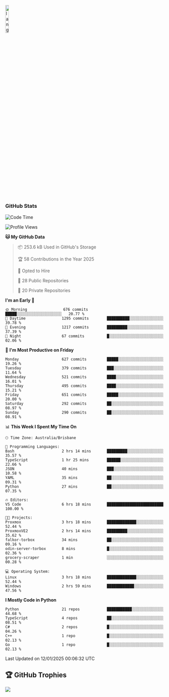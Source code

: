 <p align="left"><img width=15%" src="https://github.com/alansmathew/alansmathew/raw/master/lang.gif" alt="lang image here" /></p>

# <h3 align="left">GitHub Stats</h3>

<!--START_SECTION:waka-->
![Code Time](http://img.shields.io/badge/Code%20Time-552%20hrs%2019%20mins-blue)

![Profile Views](http://img.shields.io/badge/Profile%20Views-19-blue)

**🐱 My GitHub Data** 

> 📦 253.6 kB Used in GitHub's Storage 
 > 
> 🏆 58 Contributions in the Year 2025
 > 
> 💼 Opted to Hire
 > 
> 📜 28 Public Repositories 
 > 
> 🔑 20 Private Repositories 
 > 
**I'm an Early 🐤** 

```text
🌞 Morning                676 commits         █████░░░░░░░░░░░░░░░░░░░░   20.77 % 
🌆 Daytime                1295 commits        ██████████░░░░░░░░░░░░░░░   39.78 % 
🌃 Evening                1217 commits        █████████░░░░░░░░░░░░░░░░   37.39 % 
🌙 Night                  67 commits          █░░░░░░░░░░░░░░░░░░░░░░░░   02.06 % 
```
📅 **I'm Most Productive on Friday** 

```text
Monday                   627 commits         █████░░░░░░░░░░░░░░░░░░░░   19.26 % 
Tuesday                  379 commits         ███░░░░░░░░░░░░░░░░░░░░░░   11.64 % 
Wednesday                521 commits         ████░░░░░░░░░░░░░░░░░░░░░   16.01 % 
Thursday                 495 commits         ████░░░░░░░░░░░░░░░░░░░░░   15.21 % 
Friday                   651 commits         █████░░░░░░░░░░░░░░░░░░░░   20.00 % 
Saturday                 292 commits         ██░░░░░░░░░░░░░░░░░░░░░░░   08.97 % 
Sunday                   290 commits         ██░░░░░░░░░░░░░░░░░░░░░░░   08.91 % 
```


📊 **This Week I Spent My Time On** 

```text
🕑︎ Time Zone: Australia/Brisbane

💬 Programming Languages: 
Bash                     2 hrs 14 mins       █████████░░░░░░░░░░░░░░░░   35.57 % 
TypeScript               1 hr 25 mins        ██████░░░░░░░░░░░░░░░░░░░   22.66 % 
JSON                     40 mins             ███░░░░░░░░░░░░░░░░░░░░░░   10.58 % 
YAML                     35 mins             ██░░░░░░░░░░░░░░░░░░░░░░░   09.31 % 
Python                   27 mins             ██░░░░░░░░░░░░░░░░░░░░░░░   07.35 % 

🔥 Editors: 
VS Code                  6 hrs 18 mins       █████████████████████████   100.00 % 

🐱‍💻 Projects: 
Proxmox                  3 hrs 18 mins       █████████████░░░░░░░░░░░░   52.44 % 
ProxmoxVE2               2 hrs 14 mins       █████████░░░░░░░░░░░░░░░░   35.62 % 
falkor-torbox            34 mins             ██░░░░░░░░░░░░░░░░░░░░░░░   09.16 % 
odin-server-torbox       8 mins              █░░░░░░░░░░░░░░░░░░░░░░░░   02.36 % 
grocery-scraper          1 min               ░░░░░░░░░░░░░░░░░░░░░░░░░   00.28 % 

💻 Operating System: 
Linux                    3 hrs 18 mins       █████████████░░░░░░░░░░░░   52.44 % 
Windows                  2 hrs 59 mins       ████████████░░░░░░░░░░░░░   47.56 % 
```

**I Mostly Code in Python** 

```text
Python                   21 repos            ███████████░░░░░░░░░░░░░░   44.68 % 
TypeScript               4 repos             ██░░░░░░░░░░░░░░░░░░░░░░░   08.51 % 
C#                       2 repos             █░░░░░░░░░░░░░░░░░░░░░░░░   04.26 % 
C++                      1 repo              █░░░░░░░░░░░░░░░░░░░░░░░░   02.13 % 
Go                       1 repo              █░░░░░░░░░░░░░░░░░░░░░░░░   02.13 % 
```




 Last Updated on 12/01/2025 00:06:32 UTC
<!--END_SECTION:waka-->

## 🏆 GitHub Trophies

![](https://github-profile-trophy.vercel.app/?username=samh06&theme=discord&no-frame=true&no-bg=false&margin-w=4)
